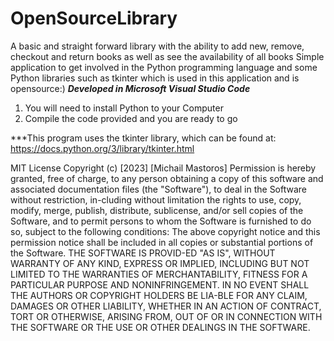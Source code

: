 # OpenSourceLibrary
A basic and straight forward library with the ability to add new, remove, checkout and return books as well as see the availability of all books
Simple application to get involved in the Python programming language and some Python libraries such as tkinter which is used in this application and is opensource:)
***Developed in Microsoft Visual Studio Code***
1. You will need to install Python to your Computer
2. Compile the code provided and you are ready to go



***This program uses the tkinter library, which can be found at:
https://docs.python.org/3/library/tkinter.html

MIT License
Copyright (c) [2023] [Michail Mastoros]
Permission is hereby granted, free of charge, to any person obtaining a copy of this software and associated documentation files (the "Software"), to deal in the Software without restriction, in-cluding without limitation the rights to use, copy, modify, merge, publish, distribute, sublicense, and/or sell copies of the Software, and to permit persons to whom the Software is furnished to do so, subject to the following conditions: The above copyright notice and this permission notice shall be included in all copies or substantial portions of the Software. THE SOFTWARE IS PROVID-ED "AS IS", WITHOUT WARRANTY OF ANY KIND, EXPRESS OR IMPLIED, INCLUDING BUT NOT LIMITED TO THE WARRANTIES OF MERCHANTABILITY, FITNESS FOR A PARTICULAR PURPOSE AND NONINFRINGEMENT. IN NO EVENT SHALL THE AUTHORS OR COPYRIGHT HOLDERS BE LIA-BLE FOR ANY CLAIM, DAMAGES OR OTHER LIABILITY, WHETHER IN AN ACTION OF CONTRACT, TORT OR OTHERWISE, ARISING FROM, OUT OF OR IN CONNECTION WITH THE SOFTWARE OR THE USE OR OTHER DEALINGS IN THE SOFTWARE.
